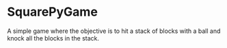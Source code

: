 # SquarePyGame
A simple game where the objective is to hit a stack of blocks with a ball and knock all the blocks in the stack.
